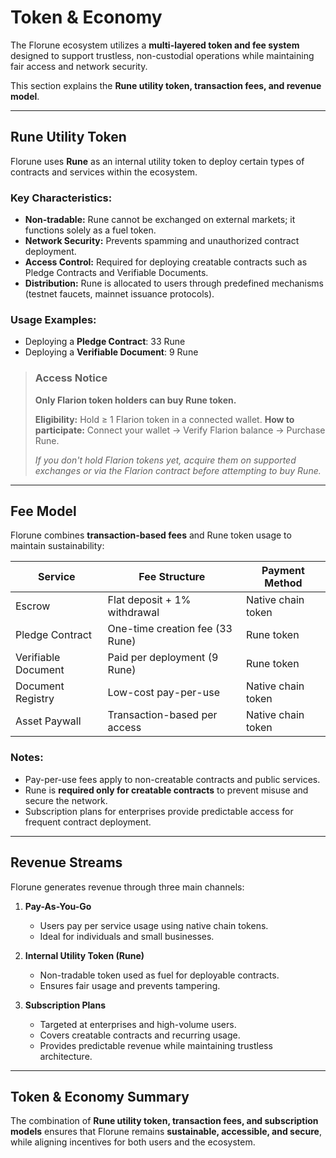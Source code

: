# Token & Economy

The Florune ecosystem utilizes a **multi-layered token and fee system** designed to support trustless, non-custodial operations while maintaining fair access and network security.

This section explains the **Rune utility token, transaction fees, and revenue model**.

---

## Rune Utility Token

Florune uses **Rune** as an internal utility token to deploy certain types of contracts and services within the ecosystem.

### Key Characteristics:

* **Non-tradable:** Rune cannot be exchanged on external markets; it functions solely as a fuel token.
* **Network Security:** Prevents spamming and unauthorized contract deployment.
* **Access Control:** Required for deploying creatable contracts such as Pledge Contracts and Verifiable Documents.
* **Distribution:** Rune is allocated to users through predefined mechanisms (testnet faucets, mainnet issuance protocols).

### Usage Examples:

* Deploying a **Pledge Contract**: 33 Rune
* Deploying a **Verifiable Document**: 9 Rune

> ### Access Notice
>
> **Only Flarion token holders can buy Rune token.**
>
> **Eligibility:** Hold ≥ 1 Flarion token in a connected wallet.
> **How to participate:** Connect your wallet → Verify Flarion balance → Purchase Rune.
>
> *If you don't hold Flarion tokens yet, acquire them on supported exchanges or via the Flarion contract before attempting to buy Rune.*


---

## Fee Model

Florune combines **transaction-based fees** and Rune token usage to maintain sustainability:

| Service             | Fee Structure                   | Payment Method     |
| ------------------- | ------------------------------- | ------------------ |
| Escrow              | Flat deposit + 1% withdrawal    | Native chain token |
| Pledge Contract     | One-time creation fee (33 Rune) | Rune token         |
| Verifiable Document | Paid per deployment (9 Rune)    | Rune token         |
| Document Registry   | Low-cost pay-per-use            | Native chain token |
| Asset Paywall       | Transaction-based per access    | Native chain token |

### Notes:

* Pay-per-use fees apply to non-creatable contracts and public services.
* Rune is **required only for creatable contracts** to prevent misuse and secure the network.
* Subscription plans for enterprises provide predictable access for frequent contract deployment.

---

## Revenue Streams

Florune generates revenue through three main channels:

1. **Pay-As-You-Go**

   * Users pay per service usage using native chain tokens.
   * Ideal for individuals and small businesses.

2. **Internal Utility Token (Rune)**

   * Non-tradable token used as fuel for deployable contracts.
   * Ensures fair usage and prevents tampering.

3. **Subscription Plans**

   * Targeted at enterprises and high-volume users.
   * Covers creatable contracts and recurring usage.
   * Provides predictable revenue while maintaining trustless architecture.

---

## Token & Economy Summary

The combination of **Rune utility token, transaction fees, and subscription models** ensures that Florune remains **sustainable, accessible, and secure**, while aligning incentives for both users and the ecosystem.
